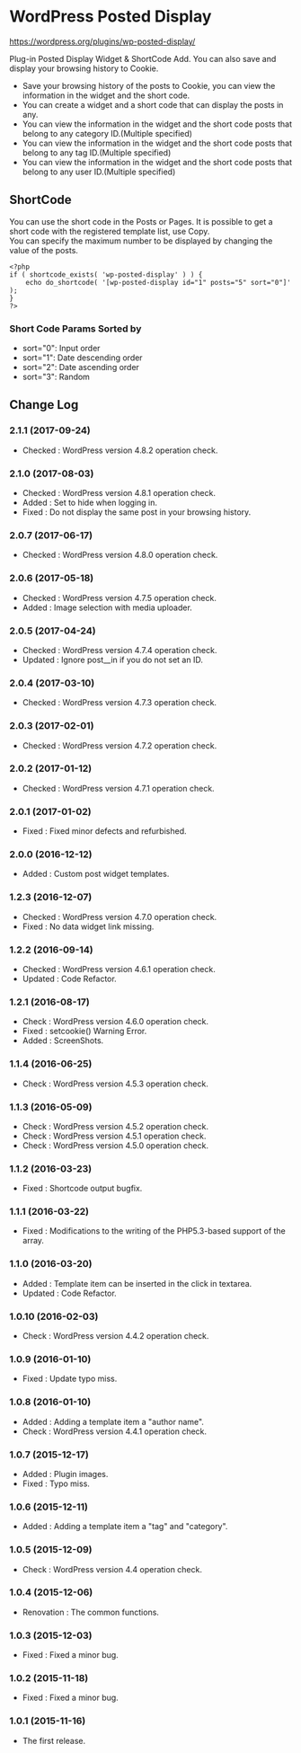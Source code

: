 # WordPress Posted Display
https://wordpress.org/plugins/wp-posted-display/

Plug-in Posted Display Widget & ShortCode Add.
You can also save and display your browsing history to Cookie.

* Save your browsing history of the posts to Cookie, you can view the information in the widget and the short code.
* You can create a widget and a short code that can display the posts in any.
* You can view the information in the widget and the short code posts that belong to any category ID.(Multiple specified)
* You can view the information in the widget and the short code posts that belong to any tag ID.(Multiple specified)
* You can view the information in the widget and the short code posts that belong to any user ID.(Multiple specified)

## ShortCode
You can use the short code in the Posts or Pages. It is possible to get a short code with the registered template list, use Copy.  
You can specify the maximum number to be displayed by changing the value of the posts.

```
<?php
if ( shortcode_exists( 'wp-posted-display' ) ) {
	echo do_shortcode( '[wp-posted-display id="1" posts="5" sort="0"]' );
}
?>
```

### Short Code Params Sorted by
* sort="0": Input order
* sort="1": Date descending order
* sort="2": Date ascending order
* sort="3": Random

## Change Log

### 2.1.1 (2017-09-24)
- Checked : WordPress version 4.8.2 operation check.

### 2.1.0 (2017-08-03)
- Checked : WordPress version 4.8.1 operation check.
- Added : Set to hide when logging in.
- Fixed : Do not display the same post in your browsing history.

### 2.0.7 (2017-06-17)
- Checked : WordPress version 4.8.0 operation check.

### 2.0.6 (2017-05-18)
- Checked : WordPress version 4.7.5 operation check.
- Added : Image selection with media uploader.

### 2.0.5 (2017-04-24)
- Checked : WordPress version 4.7.4 operation check.
- Updated : Ignore post__in if you do not set an ID.

### 2.0.4 (2017-03-10)
- Checked : WordPress version 4.7.3 operation check.

### 2.0.3 (2017-02-01)
- Checked : WordPress version 4.7.2 operation check.

### 2.0.2 (2017-01-12)
- Checked : WordPress version 4.7.1 operation check.

### 2.0.1 (2017-01-02)
- Fixed : Fixed minor defects and refurbished.

### 2.0.0 (2016-12-12)
- Added : Custom post widget templates.

### 1.2.3 (2016-12-07)
- Checked : WordPress version 4.7.0 operation check.
- Fixed : No data widget link missing.

### 1.2.2 (2016-09-14)
- Checked : WordPress version 4.6.1 operation check.
- Updated : Code Refactor.

### 1.2.1 (2016-08-17)
- Check : WordPress version 4.6.0 operation check.
- Fixed : setcookie() Warning Error.
- Added : ScreenShots.

### 1.1.4 (2016-06-25)
- Check : WordPress version 4.5.3 operation check.

### 1.1.3 (2016-05-09)
- Check : WordPress version 4.5.2 operation check.
- Check : WordPress version 4.5.1 operation check.
- Check : WordPress version 4.5.0 operation check.

### 1.1.2 (2016-03-23)
- Fixed : Shortcode output bugfix.

### 1.1.1 (2016-03-22)
- Fixed : Modifications to the writing of the PHP5.3-based support of the array.

### 1.1.0 (2016-03-20)
- Added : Template item can be inserted in the click in textarea.
- Updated : Code Refactor.

### 1.0.10 (2016-02-03)
- Check : WordPress version 4.4.2 operation check.

### 1.0.9 (2016-01-10)
- Fixed : Update typo miss.

### 1.0.8 (2016-01-10)
- Added : Adding a template item a "author name".
- Check : WordPress version 4.4.1 operation check.

### 1.0.7 (2015-12-17)
- Added : Plugin images.
- Fixed : Typo miss.

### 1.0.6 (2015-12-11)
- Added : Adding a template item a "tag" and "category".

### 1.0.5 (2015-12-09)
- Check : WordPress version 4.4 operation check.

### 1.0.4 (2015-12-06)
- Renovation : The common functions.

### 1.0.3 (2015-12-03)
- Fixed : Fixed a minor bug.

### 1.0.2 (2015-11-18)
- Fixed : Fixed a minor bug.

### 1.0.1 (2015-11-16)
- The first release.
